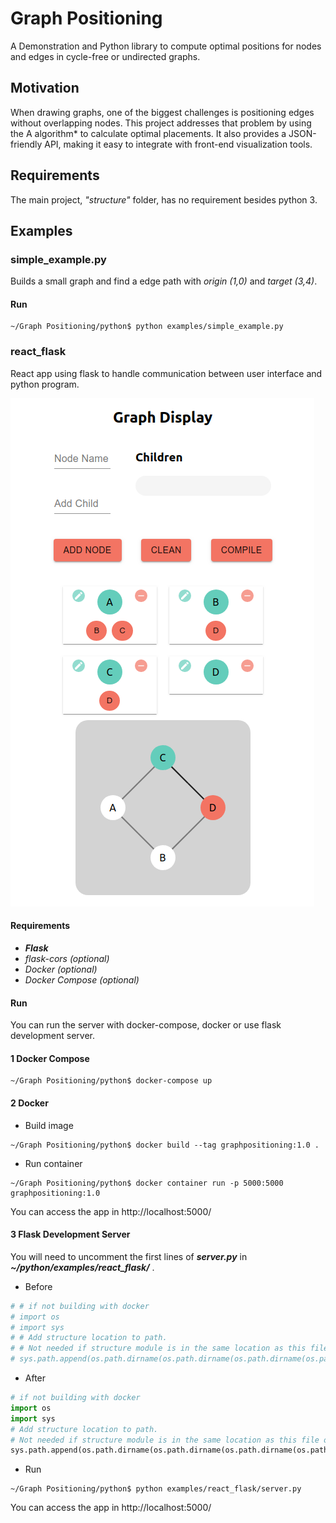 # Graph Positioning
A Demonstration and Python library to compute optimal positions for nodes and edges in cycle-free or undirected graphs.
## Motivation
When drawing graphs, one of the biggest challenges is positioning edges without overlapping nodes. This project addresses that problem by using the A algorithm* to calculate optimal placements. It also provides a JSON-friendly API, making it easy to integrate with front-end visualization tools.
## Requirements
The main project, _"structure"_ folder, has no requirement besides python 3.
## Examples  
### simple_example.py
Builds a small graph and find a edge path with _origin (1,0)_ and _target (3,4)_.
#### Run
```
~/Graph Positioning/python$ python examples/simple_example.py
```
### react_flask
React app using flask to handle communication between user interface and python program.

![example screenshot](screenshots/react_flask.png)
#### Requirements
* **_Flask_**
* _flask-cors (optional)_
* _Docker (optional)_
* _Docker Compose (optional)_
#### Run
You can run the server with docker-compose, docker or use flask development server.
#### 1 Docker Compose
```
~/Graph Positioning/python$ docker-compose up
```
#### 2 Docker
* Build image
```
~/Graph Positioning/python$ docker build --tag graphpositioning:1.0 .
```
* Run container
```
~/Graph Positioning/python$ docker container run -p 5000:5000 graphpositioning:1.0
```
You can access the app in http://localhost:5000/
#### 3 Flask Development Server
You will need to uncomment the first lines of **_server.py_** in **_~/python/examples/react_flask/_** .
* Before
```python
# # if not building with docker
# import os
# import sys
# # Add structure location to path.
# # Not needed if structure module is in the same location as this file or any file trying to import structure
# sys.path.append(os.path.dirname(os.path.dirname(os.path.dirname(os.path.abspath(__file__)))))
```
* After
```python
# if not building with docker
import os
import sys
# Add structure location to path.
# Not needed if structure module is in the same location as this file or any file trying to import structure
sys.path.append(os.path.dirname(os.path.dirname(os.path.dirname(os.path.abspath(__file__)))))
```
* Run
```
~/Graph Positioning/python$ python examples/react_flask/server.py
```
You can access the app in http://localhost:5000/
